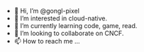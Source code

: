 - 👋 Hi, I’m @gongl-pixel
- 👀 I’m interested in cloud-native.
- 🌱 I’m currently learning code, game, read.
- 💞️ I’m looking to collaborate on CNCF.
- 📫 How to reach me ...

<!---
gongl-pixel/gongl-pixel is a ✨ special ✨ repository because its `README.md` (this file) appears on your GitHub profile.
You can click the Preview link to take a look at your changes.
--->
